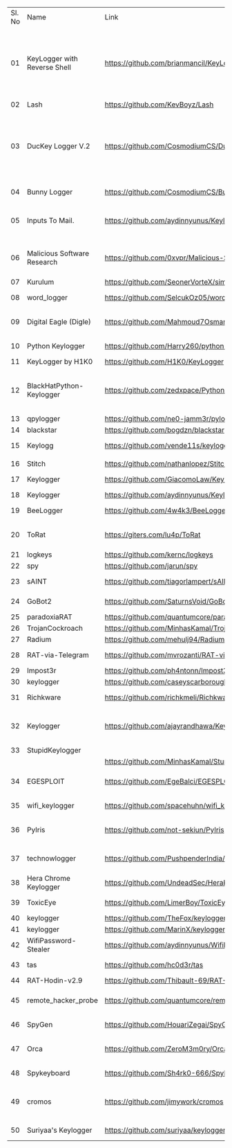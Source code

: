 <table>
	<tr>
		<td>Sl. No</td>
		<td>Name</td>
		<td>Link</td>
		<td>Description</td>
	</tr>
	<tr>
		<td>01</td>
		<td>KeyLogger with Reverse Shell</td>
		<td><a href="https://github.com/brianmancil/KeyLogger">https://github.com/brianmancil/KeyLogger</a></td>
		<td>This is the source code for a collaborative project between Rob Peeples, Ricky Rodriguez, Jose Santiago, and Brian Mancil. This repository contains instructions on implementation of the code, the code itself, along with programs written to help filter through the data and recover important information.</td>
	</tr>
	<tr>
		<td>02</td>
		<td>Lash</td>
		<td><a href="https://github.com/KevBoyz/Lash">https://github.com/KevBoyz/Lash</a></td>
		<td>CLI tools package to desktop&nbsp;</td>
	</tr>
	<tr>
		<td>03</td>
		<td>DucKey Logger V.2</td>
		<td><a href="https://github.com/CosmodiumCS/DucKey-Logger">https://github.com/CosmodiumCS/DucKey-Logger</a></td>
		<td>DucKey Logger [Duck Key Logger] is a PowerShell based keylogger for the USB Rubber Ducky. I believe it is currently the most advanced one out due to its ability to start keylogging and send logs via Gmail at every startup of the computer. it also has an the 'c.cmd' attack opportunity&nbsp;</td>
	</tr>
	<tr>
		<td>04</td>
		<td>Bunny Logger</td>
		<td><a href="https://github.com/CosmodiumCS/BunnyLogger">https://github.com/CosmodiumCS/BunnyLogger</a></td>
		<td>BunnyLogger is a BashBunny payload that uses PowerShell to log keystroke&nbsp;</td>
	</tr>
	<tr>
		<td>05</td>
		<td>Inputs To Mail.</td>
		<td><a href="https://github.com/aydinnyunus/Keylogger">https://github.com/aydinnyunus/Keylogger</a></td>
		<td>Get Keyboard,Mouse,ScreenShot,Microphone Inputs from Target Computer and Send to your Mail.</td>
	</tr>
	<tr>
		<td>06</td>
		<td>Malicious Software Research</td>
		<td><a href="https://github.com/0xvpr/Malicious-Software-Research">https://github.com/0xvpr/Malicious-Software-Research</a></td>
		<td>A repository dedicated to researching, documenting, developing, and ultimately, defending against various strains of malicious software.&nbsp;</td>
	</tr>
	<tr>
		<td>07</td>
		<td>Kurulum</td>
		<td><a href="https://github.com/SeonerVorteX/simple-keylogger">https://github.com/SeonerVorteX/simple-keylogger</a></td>
		<td>A Simple Python KeyLogger App&nbsp;</td>
	</tr>
	<tr>
		<td>08</td>
		<td>word_logger</td>
		<td><a href="https://github.com/SelcukOz05/word_logger#word_logger">https://github.com/SelcukOz05/word_logger#word_logger</a></td>
		<td>Keylogger with Python which logs words into server terminal.&nbsp;</td>
	</tr>
	<tr>
		<td>09</td>
		<td>Digital Eagle (Digle)</td>
		<td><a href="https://github.com/Mahmoud7Osman/Digle">https://github.com/Mahmoud7Osman/Digle</a></td>
		<td>AI Powered Hacking Environment, A Software For Hackers, Social Engineers, Penetration Testers, Shell Programmers.&nbsp;</td>
	</tr>
	<tr>
		<td>10</td>
		<td>Python Keylogger</td>
		<td><a href="https://github.com/Harry260/python-keylogger">https://github.com/Harry260/python-keylogger</a></td>
		<td>Simple keylogger made with python that logs data in your Discord!&nbsp;</td>
	</tr>
	<tr>
		<td>11</td>
		<td>KeyLogger by H1K0</td>
		<td><a href="https://github.com/H1K0/KeyLogger">https://github.com/H1K0/KeyLogger</a></td>
		<td>Just a simple keylogger on Python&nbsp;</td>
	</tr>
	<tr>
		<td>12</td>
		<td>BlackHatPython-Keylogger</td>
		<td><a href="https://github.com/zedxpace/Python-Keylogger">https://github.com/zedxpace/Python-Keylogger</a></td>
		<td>This repository contains the python code of the keylogger which will get all the key hits by the user as well get the content from clipboard and appends them in the keylogs file&nbsp;</td>
	</tr>
	<tr>
		<td>13</td>
		<td>qpylogger</td>
		<td><a href="https://github.com/ne0-jamm3r/pylogger">https://github.com/ne0-jamm3r/pylogger</a></td>
		<td>Simple and Convenient Keylogger</td>
	</tr>
	<tr>
		<td>14</td>
		<td>blackstar</td>
		<td><a href="https://github.com/bogdzn/blackstar">https://github.com/bogdzn/blackstar</a></td>
		<td>Research on Polymorphic ELF Malwares.&nbsp;</td>
	</tr>
	<tr>
		<td>15</td>
		<td>Keylogg</td>
		<td><a href="https://github.com/vende11s/keylogg">https://github.com/vende11s/keylogg</a></td>
		<td>Windows keylogger that sends you it logs to telegram channel</td>
	</tr>
	<tr>
		<td></td>
		<td></td>
		<td>
			<a href=""> </a>
		</td>
		<td></td>
	</tr>
	<tr>
		<td>16</td>
		<td>Stitch</td>
		<td><a href="https://github.com/nathanlopez/Stitch"> https://github.com/nathanlopez/Stitch</a></td>
		<td>Python Remote Administration Tool (RAT)</td>
	</tr>
	<tr>
		<td>17</td>
		<td>Keylogger</td>
		<td><a href="https://github.com/GiacomoLaw/Keylogger"> https://github.com/GiacomoLaw/Keylogger</a></td>
		<td>A simple keylogger for Windows, Linux and Mac</td>
	</tr>
	<tr>
		<td>18</td>
		<td>Keylogger</td>
		<td><a href="https://github.com/aydinnyunus/Keylogger "> https://github.com/aydinnyunus/Keylogger</a></td>
		<td></td>
	</tr>
	<tr>
		<td>19</td>
		<td>BeeLogger</td>
		<td><a href="https://github.com/4w4k3/BeeLogger "> https://github.com/4w4k3/BeeLogger</a></td>
		<td>Generate Gmail Emailing Keyloggers to Windows.</td>
	</tr>
	<tr>
		<td>20</td>
		<td>ToRat</td>
		<td><a href="https://giters.com/lu4p/ToRat "> https://giters.com/lu4p/ToRat</a></td>
		<td>ToRat is a Remote Administration tool written in Go using Tor as a transport mechanism and RPC for communication</td>
	</tr>
	<tr>
		<td>21</td>
		<td>logkeys</td>
		<td><a href="https://github.com/kernc/logkeys"> https://github.com/kernc/logkeys</a></td>
		<td> A GNU/Linux keylogger that works!</td>
	</tr>
	<tr>
		<td>22</td>
		<td>spy</td>
		<td><a href="https://github.com/jarun/spy "> https://github.com/jarun/spy</a></td>
		<td>Linux kernel mode debugfs keylogger</td>
	</tr>
	<tr>
		<td>23</td>
		<td>sAINT</td>
		<td><a href="https://github.com/tiagorlampert/sAINT "> https://github.com/tiagorlampert/sAINT</a></td>
		<td>AINT is a Spyware Generator for Windows systems written in Java.</td>
	</tr>
	<tr>
		<td>24</td>
		<td>GoBot2</td>
		<td><a href="https://github.com/SaturnsVoid/GoBot2 "> https://github.com/SaturnsVoid/GoBot2</a></td>
		<td>Second Version of The GoBot Botnet, But more advanced.</td>
	</tr>
	<tr>
		<td>25</td>
		<td>paradoxiaRAT</td>
		<td><a href="https://github.com/quantumcore/paradoxiaRAT"> https://github.com/quantumcore/paradoxiaRAT</a></td>
		<td>Native Windows Remote access Tool.</td>
	</tr>
	<tr>
		<td>26</td>
		<td>TrojanCockroach</td>
		<td><a href="https://github.com/MinhasKamal/TrojanCockroach"> https://github.com/MinhasKamal/TrojanCockroach</a></td>
		<td>A Stealthy Trojan Spyware</td>
	</tr>
	<tr>
		<td>27</td>
		<td>Radium</td>
		<td><a href="https://github.com/mehulj94/Radium "> https://github.com/mehulj94/Radium</a></td>
		<td>Python logger with multiple feature</td>
	</tr>
	<tr>
		<td>28</td>
		<td>RAT-via-Telegram</td>
		<td><a href="https://github.com/mvrozanti/RAT-via-Telegram"> https://github.com/mvrozanti/RAT-via-Telegram</a></td>
		<td>Windows Remote Administration Tool via Telegram</td>
	</tr>
	<tr>
		<td>29</td>
		<td>Impost3r</td>
		<td><a href="https://github.com/ph4ntonn/Impost3r"> https://github.com/ph4ntonn/Impost3r</a></td>
		<td>A linux password thief</td>
	</tr>
	<tr>
		<td>30</td>
		<td>keylogger</td>
		<td><a href="https://github.com/caseyscarborough/keylogger"> https://github.com/caseyscarborough/keylogger</a></td>
		<td>A no-frills keylogger for macOS.</td>
	</tr>
	<tr>
		<td>31</td>
		<td>Richkware</td>
		<td><a href="https://github.com/richkmeli/Richkware"> https://github.com/richkmeli/Richkware</a></td>
		<td>Framework for building Windows malware, written in C++</td>
	</tr>
	<tr>
		<td>32</td>
		<td>Keylogger</td>
		<td><a href="https://github.com/ajayrandhawa/Keylogger "> https://github.com/ajayrandhawa/Keylogger</a></td>
		<td>Keylogger is a 100% invisible keylogger not only for users, but also undetectable by antivirus software. Blackcat keylogger Monitors all keystrokes, Mouse clicks.</td>
	</tr>
	<tr>
		<td>33</td>
		<td>StupidKeylogger</td>
		<td><a href=""> </a></td>
		<td></td>
	</tr>
	<tr>
		<td></td>
		<td></td>
		<td><a href="https://github.com/MinhasKamal/StupidKeylogger"> https://github.com/MinhasKamal/StupidKeylogger</a></td>
		<td>A Terrific Keystroke Recorder</td>
	</tr>
	<tr>
		<td>34</td>
		<td>EGESPLOIT</td>
		<td><a href="https://github.com/EgeBalci/EGESPLOIT"> https://github.com/EgeBalci/EGESPLOIT</a></td>
		<td>EGESPLOIT is a golang library for malware development, it has few unique functions for meterpreter integration.</td>
	</tr>
	<tr>
		<td>35</td>
		<td>wifi_keylogger</td>
		<td><a href="https://github.com/spacehuhn/wifi_keylogger"> https://github.com/spacehuhn/wifi_keylogger</a></td>
		<td>DIY Arduino Wi-Fi Keylogger (Proof of Concept)</td>
	</tr>
	<tr>
		<td>36</td>
		<td>PyIris</td>
		<td><a href="https://github.com/not-sekiun/PyIris"> https://github.com/not-sekiun/PyIris</a></td>
		<td>PyIris is a modular remote access trojan toolkit written in python targeting Windows and Linux systems.</td>
	</tr>
	<tr>
		<td>37</td>
		<td>technowlogger</td>
		<td><a href="https://github.com/PushpenderIndia/technowlogger"> https://github.com/PushpenderIndia/technowlogger</a></td>
		<td>TechNowLogger is Windows/Linux Keylogger Generator which sends key-logs via email with other juicy target info</td>
	</tr>
	<tr>
		<td>38</td>
		<td>Hera Chrome Keylogger</td>
		<td><a href="https://github.com/UndeadSec/HeraKeylogger"> https://github.com/UndeadSec/HeraKeylogger</a></td>
		<td>Chrome Keylogger Extension | Post Exploitation Tool </td>
	</tr>
	<tr>
		<td>39</td>
		<td>ToxicEye</td>
		<td><a href="https://github.com/LimerBoy/ToxicEye"> https://github.com/LimerBoy/ToxicEye</a></td>
		<td>Program for remote control of windows computers via telegram bot. Written in C</td>
	</tr>
	<tr>
		<td>40</td>
		<td>keylogger</td>
		<td><a href="https://github.com/TheFox/keylogger "> https://github.com/TheFox/keylogger</a></td>
		<td>Keylogger for Windows.</td>
	</tr>
	<tr>
		<td>41</td>
		<td>keylogger</td>
		<td><a href="https://github.com/MarinX/keylogger"> https://github.com/MarinX/keylogger</a></td>
		<td>Basic keylogger in Go (no C deps)</td>
	</tr>
	<tr>
		<td>42</td>
		<td>WifiPassword-Stealer</td>
		<td><a href="https://github.com/aydinnyunus/WifiPassword-Stealer"> https://github.com/aydinnyunus/WifiPassword-Stealer</a></td>
		<td>Get All Registered Wifi Passwords from Target Computer.</td>
	</tr>
	<tr>
		<td>43</td>
		<td>tas</td>
		<td><a href="https://github.com/hc0d3r/tas"> https://github.com/hc0d3r/tas</a></td>
		<td>A tiny framework for easily manipulate the tty and create fake binaries.</td>
	</tr>
	<tr>
		<td>44</td>
		<td>RAT-Hodin-v2.9</td>
		<td><a href="https://github.com/Thibault-69/RAT-Hodin-v2.9"> https://github.com/Thibault-69/RAT-Hodin-v2.9</a></td>
		<td>Remote Administration Tool for Linux</td>
	</tr>
	<tr>
		<td>45</td>
		<td>remote_hacker_probe</td>
		<td><a href="https://github.com/quantumcore/remote_hacker_probe"> https://github.com/quantumcore/remote_hacker_probe</a></td>
		<td>Threat Emulation and Red Teaming Framework, The Hacking Software for normal peo</td>
	</tr>
	<tr>
		<td>46</td>
		<td>SpyGen</td>
		<td><a href="https://github.com/HouariZegai/SpyGen"> https://github.com/HouariZegai/SpyGen</a></td>
		<td>A Spyware Generator for Windows systems</td>
	</tr>
	<tr>
		<td>47</td>
		<td>Orca</td>
		<td><a href="https://github.com/ZeroM3m0ry/Orca"> https://github.com/ZeroM3m0ry/Orca</a></td>
		<td>Advanced Malware with multi features written in ASM/C/C++ , work on all windows versions !</td>
	</tr>
	<tr>
		<td>48</td>
		<td>Spykeyboard</td>
		<td><a href="https://github.com/Sh4rk0-666/Spykeyboard"> https://github.com/Sh4rk0-666/Spykeyboard</a></td>
		<td>keylogger which sends us the data to our gmail.</td>
	</tr>
	<tr>
		<td>49</td>
		<td>cromos</td>
		<td><a href="https://github.com/jimywork/cromos"> https://github.com/jimywork/cromos</a></td>
		<td>Cromos is a tool for downloading legitimate extensions of the Chrome Web Store and inject codes in the background of the application.</td>
	</tr>
	<tr>
		<td>50</td>
		<td>Suriyaa's Keylogger</td>
		<td><a href="https://github.com/suriyaa/keylogger"> https://github.com/suriyaa/keylogger</a></td>
		<td>Open Source Python Keylogger Collection</td>
	</tr>
</table>

